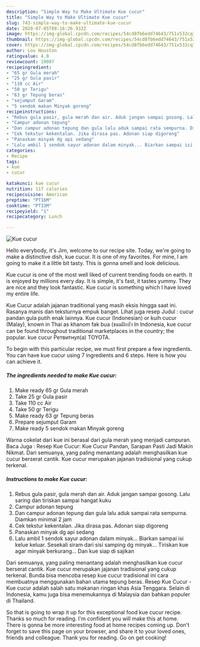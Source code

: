 ```yaml
---
description: "Simple Way to Make Ultimate Kue cucur"
title: "Simple Way to Make Ultimate Kue cucur"
slug: 743-simple-way-to-make-ultimate-kue-cucur
date: 2020-07-05T08:16:26.932Z
image: https://img-global.cpcdn.com/recipes/54cd8fb6edd74643/751x532cq70/kue-cucur-foto-resep-utama.jpg
thumbnail: https://img-global.cpcdn.com/recipes/54cd8fb6edd74643/751x532cq70/kue-cucur-foto-resep-utama.jpg
cover: https://img-global.cpcdn.com/recipes/54cd8fb6edd74643/751x532cq70/kue-cucur-foto-resep-utama.jpg
author: Lou Houston
ratingvalue: 4.8
reviewcount: 19097
recipeingredient:
- "65 gr Gula merah"
- "25 gr Gula pasir"
- "110 cc Air"
- "50 gr Terigu"
- "63 gr Tepung beras"
- "sejumput Garam"
- "5 sendok makan Minyak goreng"
recipeinstructions:
- "Rebus gula pasir, gula merah dan air. Aduk jangan sampai gosong. Lalu saring dan tiriskan sampai hangat kuku"
- "Campur adonan tepung"
- "Dan campur adonan tepung dan gula lalu aduk sampai rata sempurna. Diamkan minimal 2 jam"
- "Cek tekstur kekentalan. Jika dirasa pas. Adonan siap digoreng"
- "Panaskan minyak dg api sedang"
- "Lalu ambil 1 sendok sayur adonan dalam minyak... Biarkan sampai isi kelue keluar. Sesekali siram dari sisi samping dg minyak... Tiriskan kue agar minyak berkurang... Dan kue siap di sajikan"
categories:
- Recipe
tags:
- kue
- cucur

katakunci: kue cucur 
nutrition: 117 calories
recipecuisine: American
preptime: "PT16M"
cooktime: "PT33M"
recipeyield: "1"
recipecategory: Lunch

---
```



![Kue cucur](https://img-global.cpcdn.com/recipes/54cd8fb6edd74643/751x532cq70/kue-cucur-foto-resep-utama.jpg)

Hello everybody, it's Jim, welcome to our recipe site. Today, we're going to make a distinctive dish, kue cucur. It is one of my favorites. For mine, I am going to make it a little bit tasty. This is gonna smell and look delicious.

Kue cucur is one of the most well liked of current trending foods on earth. It is enjoyed by millions every day. It is simple, it's fast, it tastes yummy. They are nice and they look fantastic. Kue cucur is something which I have loved my entire life.

Kue Cucur adalah jajanan traditional yang masih eksis hingga saat ini. Rasanya manis dan teksturnya empuk banget. Lihat juga resep Judul : cucur pandan gula putih enak lainnya. Kue cucur (Indonesian) or kuih cucur (Malay), known in Thai as khanom fak bua (ขนมฝักบัว In Indonesia, kue cucur can be found throughout traditional marketplaces in the country; the popular. kue cucur Ретвитнул(а) TOYOTA.


To begin with this particular recipe, we must first prepare a few ingredients. You can have kue cucur using 7 ingredients and 6 steps. Here is how you can achieve it.

<!--inarticleads1-->

##### The ingredients needed to make Kue cucur:

1. Make ready 65 gr Gula merah
1. Take 25 gr Gula pasir
1. Take 110 cc Air
1. Take 50 gr Terigu
1. Make ready 63 gr Tepung beras
1. Prepare sejumput Garam
1. Make ready 5 sendok makan Minyak goreng


Warna cokelat dari kue ini berasal dari gula merah yang menjadi campuran. Baca Juga : Resep Kue Cucur: Kue Cucur Pandan, Sarapan Pasti Jadi Makin Nikmat. Dari semuanya, yang paling menantang adalah menghasilkan kue cucur berserat cantik. Kue cucur merupakan jajanan tradisional yang cukup terkenal. 

<!--inarticleads2-->

##### Instructions to make Kue cucur:

1. Rebus gula pasir, gula merah dan air. Aduk jangan sampai gosong. Lalu saring dan tiriskan sampai hangat kuku
1. Campur adonan tepung
1. Dan campur adonan tepung dan gula lalu aduk sampai rata sempurna. Diamkan minimal 2 jam
1. Cek tekstur kekentalan. Jika dirasa pas. Adonan siap digoreng
1. Panaskan minyak dg api sedang
1. Lalu ambil 1 sendok sayur adonan dalam minyak... Biarkan sampai isi kelue keluar. Sesekali siram dari sisi samping dg minyak... Tiriskan kue agar minyak berkurang... Dan kue siap di sajikan


Dari semuanya, yang paling menantang adalah menghasilkan kue cucur berserat cantik. Kue cucur merupakan jajanan tradisional yang cukup terkenal. Bunda bisa mencoba resep kue cucur tradisional ini cara membuatnya menggunakan bahan utama tepung beras. Resep Kue Cucur - Kue cucur adalah salah satu makanan ringan khas Asia Tenggara. Selain di Indonesia, kamu juga bisa menemukannya di Malaysia dan bahkan populer di Thailand. 

So that is going to wrap it up for this exceptional food kue cucur recipe. Thanks so much for reading. I'm confident you will make this at home. There is gonna be more interesting food at home recipes coming up. Don't forget to save this page on your browser, and share it to your loved ones, friends and colleague. Thank you for reading. Go on get cooking!
